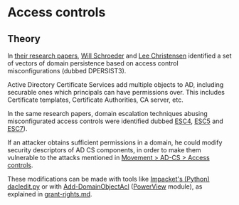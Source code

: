 # Access controls

## Theory

In [their research papers](https://posts.specterops.io/certified-pre-owned-d95910965cd2), [Will Schroeder](https://twitter.com/harmj0y) and [Lee Christensen](https://twitter.com/tifkin\_) identified a set of vectors of domain persistence based on access control misconfigurations (dubbed DPERSIST3).&#x20;

Active Directory Certificate Services add multiple objects to AD, including securable ones which principals can have permissions over. This includes Certificate templates, Certificate Authorities, CA server, etc.

In the same research papers, domain escalation techniques abusing misconfigurated access controls were identified dubbed [ESC4](https://posts.specterops.io/certified-pre-owned-d95910965cd2#7c4b), [ESC5](https://posts.specterops.io/certified-pre-owned-d95910965cd2#0a38) and [ESC7](https://posts.specterops.io/certified-pre-owned-d95910965cd2#fdbf)).

If an attacker obtains sufficient permissions in a domain, he could modify security descriptors of AD CS components, in order to make them vulnerable to the attacks mentioned in [Movement > AD-CS > Access controls](../../movement/ad-cs/access-controls.md).

These modifications can be made with tools like [Impacket's (Python) dacledit.py](https://github.com/fortra/impacket/pull/1291) or with [Add-DomainObjectAcl](https://powersploit.readthedocs.io/en/latest/Recon/Add-DomainObjectAcl/) ([PowerView](https://github.com/PowerShellMafia/PowerSploit/blob/dev/Recon/PowerView.ps1) module), as explained in [grant-rights.md](../../movement/dacl/grant-rights.md "mention").
